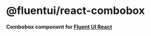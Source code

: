 # @fluentui/react-combobox

**Combobox component for [Fluent UI React](https://react.fluentui.dev)**
